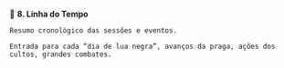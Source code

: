 📆 **8. Linha do Tempo**

    Resumo cronológico das sessões e eventos.

    Entrada para cada “dia de lua negra”, avanços da praga, ações dos cultos, grandes combates.